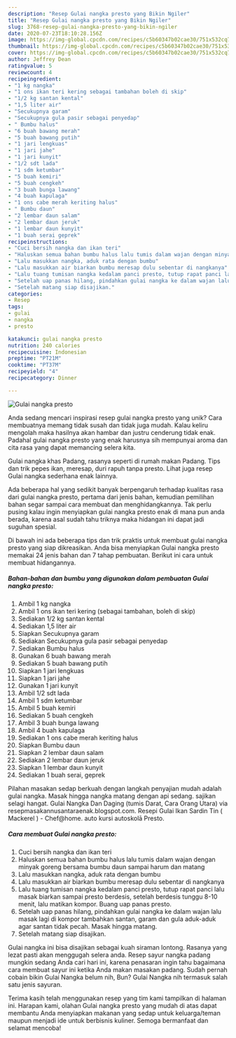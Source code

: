 ```yaml
---
description: "Resep Gulai nangka presto yang Bikin Ngiler"
title: "Resep Gulai nangka presto yang Bikin Ngiler"
slug: 3768-resep-gulai-nangka-presto-yang-bikin-ngiler
date: 2020-07-23T18:10:28.156Z
image: https://img-global.cpcdn.com/recipes/c5b60347b02cae30/751x532cq70/gulai-nangka-presto-foto-resep-utama.jpg
thumbnail: https://img-global.cpcdn.com/recipes/c5b60347b02cae30/751x532cq70/gulai-nangka-presto-foto-resep-utama.jpg
cover: https://img-global.cpcdn.com/recipes/c5b60347b02cae30/751x532cq70/gulai-nangka-presto-foto-resep-utama.jpg
author: Jeffrey Dean
ratingvalue: 5
reviewcount: 4
recipeingredient:
- "1 kg nangka"
- "1 ons ikan teri kering sebagai tambahan boleh di skip"
- "1/2 kg santan kental"
- "1,5 liter air"
- "Secukupnya garam"
- "Secukupnya gula pasir sebagai penyedap"
- " Bumbu halus"
- "6 buah bawang merah"
- "5 buah bawang putih"
- "1 jari lengkuas"
- "1 jari jahe"
- "1 jari kunyit"
- "1/2 sdt lada"
- "1 sdm ketumbar"
- "5 buah kemiri"
- "5 buah cengkeh"
- "3 buah bunga lawang"
- "4 buah kapulaga"
- "1 ons cabe merah keriting halus"
- " Bumbu daun"
- "2 lembar daun salam"
- "2 lembar daun jeruk"
- "1 lembar daun kunyit"
- "1 buah serai geprek"
recipeinstructions:
- "Cuci bersih nangka dan ikan teri"
- "Haluskan semua bahan bumbu halus lalu tumis dalam wajan dengan minyak goreng bersama bumbu daun sampai harum dan matang"
- "Lalu masukkan nangka, aduk rata dengan bumbu"
- "Lalu masukkan air biarkan bumbu meresap dulu sebentar di nangkanya"
- "Lalu tuang tumisan nangka kedalam panci presto, tutup rapat panci lalu masak biarkan sampai presto berdesis, setelah berdesis tunggu 8-10 menit, lalu matikan kompor. Buang uap panas presto."
- "Setelah uap panas hilang, pindahkan gulai nangka ke dalam wajan lalu masak lagi di kompor tambahkan santan, garam dan gula aduk-aduk agar santan tidak pecah. Masak hingga matang."
- "Setelah matang siap disajikan."
categories:
- Resep
tags:
- gulai
- nangka
- presto

katakunci: gulai nangka presto 
nutrition: 240 calories
recipecuisine: Indonesian
preptime: "PT21M"
cooktime: "PT37M"
recipeyield: "4"
recipecategory: Dinner

---
```



![Gulai nangka presto](https://img-global.cpcdn.com/recipes/c5b60347b02cae30/751x532cq70/gulai-nangka-presto-foto-resep-utama.jpg)

Anda sedang mencari inspirasi resep gulai nangka presto yang unik? Cara membuatnya memang tidak susah dan tidak juga mudah. Kalau keliru mengolah maka hasilnya akan hambar dan justru cenderung tidak enak. Padahal gulai nangka presto yang enak harusnya sih mempunyai aroma dan cita rasa yang dapat memancing selera kita.

Gulai nangka khas Padang, rasanya seperti di rumah makan Padang. Tips dan trik pepes ikan, meresap, duri rapuh tanpa presto. Lihat juga resep Gulai nangka sederhana enak lainnya.

Ada beberapa hal yang sedikit banyak berpengaruh terhadap kualitas rasa dari gulai nangka presto, pertama dari jenis bahan, kemudian pemilihan bahan segar sampai cara membuat dan menghidangkannya. Tak perlu pusing kalau ingin menyiapkan gulai nangka presto enak di mana pun anda berada, karena asal sudah tahu triknya maka hidangan ini dapat jadi suguhan spesial.


Di bawah ini ada beberapa tips dan trik praktis untuk membuat gulai nangka presto yang siap dikreasikan. Anda bisa menyiapkan Gulai nangka presto memakai 24 jenis bahan dan 7 tahap pembuatan. Berikut ini cara untuk membuat hidangannya.

<!--inarticleads1-->

##### Bahan-bahan dan bumbu yang digunakan dalam pembuatan Gulai nangka presto:

1. Ambil 1 kg nangka
1. Ambil 1 ons ikan teri kering (sebagai tambahan, boleh di skip)
1. Sediakan 1/2 kg santan kental
1. Sediakan 1,5 liter air
1. Siapkan Secukupnya garam
1. Sediakan Secukupnya gula pasir sebagai penyedap
1. Sediakan  Bumbu halus
1. Gunakan 6 buah bawang merah
1. Sediakan 5 buah bawang putih
1. Siapkan 1 jari lengkuas
1. Siapkan 1 jari jahe
1. Gunakan 1 jari kunyit
1. Ambil 1/2 sdt lada
1. Ambil 1 sdm ketumbar
1. Ambil 5 buah kemiri
1. Sediakan 5 buah cengkeh
1. Ambil 3 buah bunga lawang
1. Ambil 4 buah kapulaga
1. Sediakan 1 ons cabe merah keriting halus
1. Siapkan  Bumbu daun
1. Siapkan 2 lembar daun salam
1. Sediakan 2 lembar daun jeruk
1. Siapkan 1 lembar daun kunyit
1. Sediakan 1 buah serai, geprek


Pilahan masakan sedap berkuah dengan langkah penyajian mudah adalah gulai nangka. Masak hingga nangka matang dengan api sedang. sajikan selagi hangat. Gulai Nangka Dan Daging (tumis Darat, Cara Orang Utara) via resepmasakannusantaraenak.blogspot.com. Resepi Gulai Ikan Sardin Tin ( Mackerel ) - Chef@home. auto kursi autoskolā Presto. 

<!--inarticleads2-->

##### Cara membuat Gulai nangka presto:

1. Cuci bersih nangka dan ikan teri
1. Haluskan semua bahan bumbu halus lalu tumis dalam wajan dengan minyak goreng bersama bumbu daun sampai harum dan matang
1. Lalu masukkan nangka, aduk rata dengan bumbu
1. Lalu masukkan air biarkan bumbu meresap dulu sebentar di nangkanya
1. Lalu tuang tumisan nangka kedalam panci presto, tutup rapat panci lalu masak biarkan sampai presto berdesis, setelah berdesis tunggu 8-10 menit, lalu matikan kompor. Buang uap panas presto.
1. Setelah uap panas hilang, pindahkan gulai nangka ke dalam wajan lalu masak lagi di kompor tambahkan santan, garam dan gula aduk-aduk agar santan tidak pecah. Masak hingga matang.
1. Setelah matang siap disajikan.


Gulai nangka ini bisa disajikan sebagai kuah siraman lontong. Rasanya yang lezat pasti akan menggugah selera anda. Resep sayur nangka padang mungkin sedang Anda cari hari ini, karena penasaran ingin tahu bagaimana cara membuat sayur ini ketika Anda makan masakan padang. Sudah pernah cobain bikin Gulai Nangka belum nih, Bun? Gulai Nangka nih termasuk salah satu jenis sayuran. 

Terima kasih telah menggunakan resep yang tim kami tampilkan di halaman ini. Harapan kami, olahan Gulai nangka presto yang mudah di atas dapat membantu Anda menyiapkan makanan yang sedap untuk keluarga/teman maupun menjadi ide untuk berbisnis kuliner. Semoga bermanfaat dan selamat mencoba!

